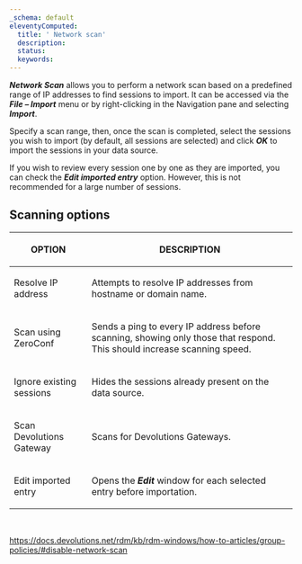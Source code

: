 ```yaml
---
_schema: default
eleventyComputed:
  title: ' Network scan'
  description:
  status:
  keywords:
---
```

***Network Scan*** allows you to perform a network scan based on a predefined range of IP addresses to find sessions to import. It can be accessed via the ***File – Import*** menu or by right-clicking in the Navigation pane and selecting ***Import***.

Specify a scan range, then, once the scan is completed, select the sessions you wish to import (by default, all sessions are selected) and click ***OK*** to import the sessions in your data source.

If you wish to review every session one by one as they are imported, you can check the ***Edit imported entry*** option. However, this is not recommended for a large number of sessions.

## **Scanning options**

<table><thead><tr><th><p><strong>OPTION</strong></p></th><th><p><strong>DESCRIPTION</strong></p></th></tr></thead><tbody><tr><td><p>Resolve IP address</p></td><td><p>Attempts to resolve IP addresses from hostname or domain name.</p></td></tr><tr><td><p>Scan using ZeroConf</p></td><td><p>Sends a ping to every IP address before scanning, showing only those that respond. This should increase scanning speed.</p></td></tr><tr><td><p>Ignore existing sessions</p></td><td><p>Hides the sessions already present on the data source.</p></td></tr><tr><td><p>Scan Devolutions Gateway</p></td><td><p>Scans for Devolutions Gateways.</p></td></tr><tr><td><p>Edit imported entry</p></td><td><p>Opens the <em><strong>Edit</strong></em> window for each selected entry before importation.</p></td></tr></tbody></table>

&nbsp;

https://docs.devolutions.net/rdm/kb/rdm-windows/how-to-articles/group-policies/#disable-network-scan

&nbsp;

&nbsp;
